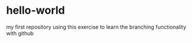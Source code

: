 # hello-world
my first repository
using this exercise to learn the branching functionality with github
